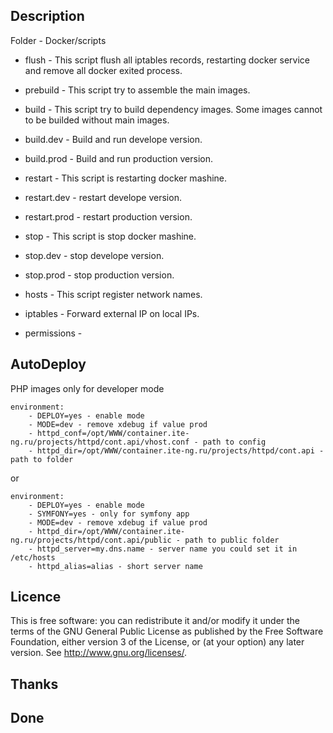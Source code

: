 ## Description
Folder - Docker/scripts
- flush - This script flush all iptables records, restarting docker service and remove all docker exited process.
- prebuild - This script try to assemble the main images.
- build - This script try to build dependency images. Some images cannot to be builded without main images.
- build.dev - Build and run develope version.
- build.prod - Build and run production version.
- restart -  This script is restarting docker mashine.
- restart.dev - restart develope version.
- restart.prod - restart production version.
- stop - This script is stop docker mashine.
- stop.dev - stop develope version.
- stop.prod - stop production version.

- hosts - This script register network names.
- iptables - Forward external IP on local IPs.
- permissions - 

## AutoDeploy
PHP images only for developer mode

    environment:
        - DEPLOY=yes - enable mode
        - MODE=dev - remove xdebug if value prod
        - httpd_conf=/opt/WWW/container.ite-ng.ru/projects/httpd/cont.api/vhost.conf - path to config
        - httpd_dir=/opt/WWW/container.ite-ng.ru/projects/httpd/cont.api - path to folder

or

    environment:
        - DEPLOY=yes - enable mode
        - SYMFONY=yes - only for symfony app
        - MODE=dev - remove xdebug if value prod
        - httpd_dir=/opt/WWW/container.ite-ng.ru/projects/httpd/cont.api/public - path to public folder
        - httpd_server=my.dns.name - server name you could set it in /etc/hosts
        - httpd_alias=alias - short server name                        
        
## Licence
This is free software: you can redistribute it and/or modify it under the terms of the GNU General Public License as published by the Free Software Foundation, either version 3 of the License, or (at your option) any later version. See <http://www.gnu.org/licenses/>.

## Thanks


## Done
